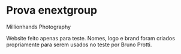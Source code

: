 Prova enextgroup
===

Millionhands Photography

Website feito apenas para teste.
Nomes, logo e brand foram criados propriamente para serem usados no teste por Bruno Protti.
